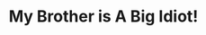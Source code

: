 --- 
title: "My Brother is A Big Idiot!"
publishdate: "2019-1-20T16:48:46+02:00"
src: "https://365manga.net/manga/my-brother-is-a-big-idiot"
image: "https://data.365manga.net/images/thumbnails/32452-my-brother-is-a-big-idiot.jpg"
description: " In the eye of the brother, the sister is a hassle, but eventually he became a sister-con.
In the eye of the sister, the image of brother was a respectfully figure, but soon degenerate into something worse, she thinks her brother is a big idiot.
A pair of siblings, two pair of childhoods friend, acting the loving each other and kill each other…"
---